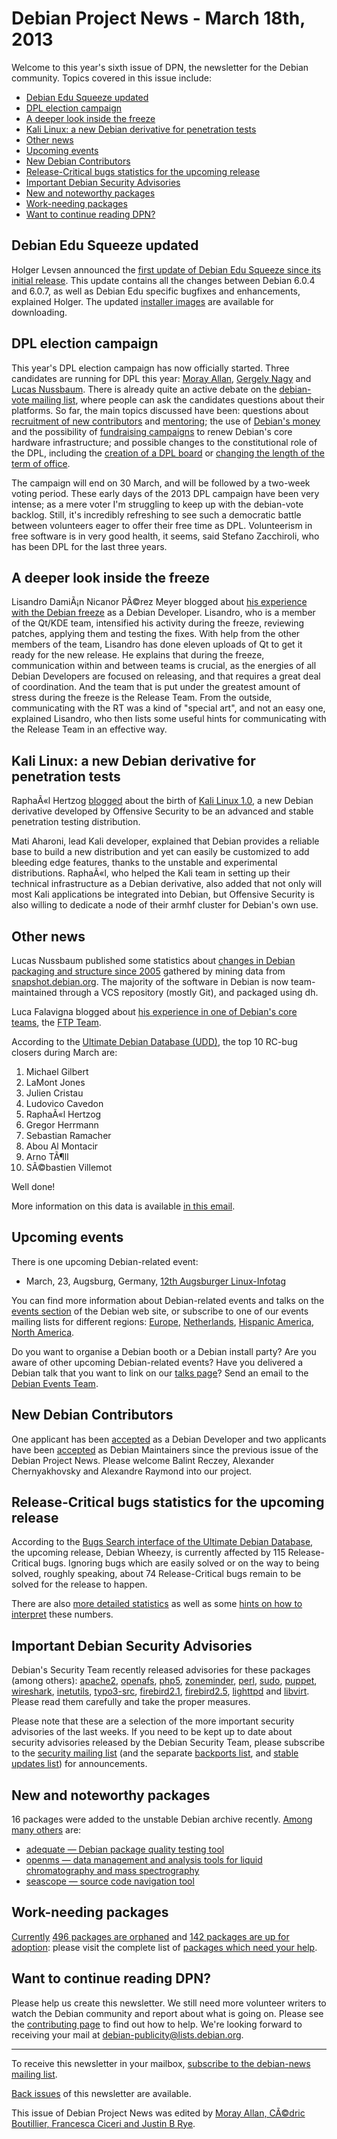 
Debian Project News - March 18th, 2013
======================================


Welcome to this year's sixth issue of DPN, the newsletter for the Debian community. Topics covered in this issue include:


* [Debian Edu Squeeze updated](https://www.debian.org/News/weekly/2013/06/#debianedu)
* [DPL election campaign](https://www.debian.org/News/weekly/2013/06/#dplcampaign)
* [A deeper look inside the freeze](https://www.debian.org/News/weekly/2013/06/#freezeexp)
* [Kali Linux: a new Debian derivative for penetration tests](https://www.debian.org/News/weekly/2013/06/#kali)
* [Other news](https://www.debian.org/News/weekly/2013/06/#other)
* [Upcoming events](https://www.debian.org/News/weekly/2013/06/#events)
* [New Debian Contributors](https://www.debian.org/News/weekly/2013/06/#newcontributors)
* [Release-Critical bugs statistics for the upcoming release](https://www.debian.org/News/weekly/2013/06/#rcstats)
* [Important Debian Security Advisories](https://www.debian.org/News/weekly/2013/06/#dsa)
* [New and noteworthy packages](https://www.debian.org/News/weekly/2013/06/#nnwp)
* [Work-needing packages](https://www.debian.org/News/weekly/2013/06/#wnpp)
* [Want to continue reading DPN?](https://www.debian.org/News/weekly/2013/06/#continuedpn)


Debian Edu Squeeze updated
--------------------------



Holger Levsen announced the
[first
update of Debian Edu Squeeze since its initial release](https://lists.debian.org/debian-edu-announce/2013/03/msg00000.html).
This update contains all the changes between Debian 6.0.4 and 6.0.7, as
well as Debian Edu specific bugfixes and enhancements, explained Holger.
The updated [installer
images](http://ftp.skolelinux.org/skolelinux-cd/) are available for downloading.



DPL election campaign
---------------------



This year's DPL election campaign has now officially started.
Three candidates are running for DPL this year:
[Moray Allan](https://www.debian.org/vote/2013/platforms/moray),
[Gergely Nagy](https://www.debian.org/vote/2013/platforms/algernon) and
[Lucas Nussbaum](https://www.debian.org/vote/2013/platforms/lucas).
There is already quite an active debate on the
[debian-vote mailing list](https://lists.debian.org/debian-vote),
where people can ask the candidates questions about their platforms.
So far, the main topics discussed have been:
questions about
[recruitment
of new contributors](https://lists.debian.org/debian-vote/2013/03/msg00008.html) and
[mentoring](https://lists.debian.org/debian-vote/2013/03/msg00038.html);
the use of [Debian's
money](https://lists.debian.org/debian-vote/2013/03/msg00053.html) and the possibility of
[fundraising
campaigns](https://lists.debian.org/debian-vote/2013/03/msg00044.html) to renew Debian's core hardware infrastructure;
and possible changes to the constitutional role of the DPL, including
the [creation
of a DPL board](https://lists.debian.org/debian-vote/2013/03/msg00045.html) or
[changing the length
of the term of office](https://lists.debian.org/debian-vote/2013/03/msg00045.html).
  

The campaign will end on 30 March, and will be followed by a two-week voting period.
These early days of the 2013 DPL campaign have been very
intense; as a mere voter I'm struggling to keep up with the debian-vote
backlog. Still, it's incredibly refreshing to see such a democratic battle
between volunteers eager to offer their free time as DPL. Volunteerism in free
software is in very good health, it seems, said Stefano Zacchiroli, who has been DPL for
the last three years.



A deeper look inside the freeze
-------------------------------



Lisandro DamiÃ¡n Nicanor PÃ©rez Meyer blogged about [his
experience with the Debian freeze](http://perezmeyer.blogspot.it/2013/03/my-debian-freeze-experience-so-far.html) as a Debian Developer. Lisandro, who is a
member of the Qt/KDE team, intensified his activity during the freeze, reviewing
patches, applying them and testing the fixes. With help from the other members of
the team, Lisandro has done eleven uploads of Qt to get it ready for the new release.
He explains that during the freeze, communication within and between teams is
crucial, as the energies of all Debian Developers are focused on releasing, and
that requires a great deal of coordination. And the team that
is put under the greatest amount of stress during the freeze is the Release
Team. From the outside, communicating with the RT was a kind of "special
art", and not an easy one, explained Lisandro, who then lists some useful
hints for communicating with the Release Team in an effective way.



Kali Linux: a new Debian derivative for penetration tests
---------------------------------------------------------



RaphaÃ«l Hertzog
[blogged](http://raphaelhertzog.com/2013/03/13/kali-linux-1-0-a-new-debian-derivative/)
about the birth of [Kali
Linux 1.0](http://www.kali.org/), a new Debian derivative developed by
Offensive Security to be an advanced and stable penetration testing distribution.
  

Mati Aharoni, lead Kali developer, explained that Debian
provides a reliable base to build a new distribution and yet can
easily be customized to add bleeding edge features, thanks to the
unstable and experimental distributions.
RaphaÃ«l, who helped the Kali team in setting up their technical
infrastructure as a Debian derivative, also added that not
only will most Kali applications be integrated into Debian, but
Offensive Security is also willing to dedicate a node of
their armhf cluster for Debian's own use.



Other news
----------



Lucas Nussbaum published some statistics about
[changes
in Debian packaging and structure since 2005](http://www.lucas-nussbaum.net/blog/?p=751) gathered by
mining data from [snapshot.debian.org](http://snapshot.debian.org/).
The majority of the software in Debian is now team-maintained
through a VCS repository (mostly Git), and packaged using dh.




Luca Falavigna blogged about
[his
experience in one of Debian's core teams](http://dktrkranz.wordpress.com/2013/03/11/on-participation/), the
[FTP Team](https://wiki.debian.org/Teams/FTPMaster).




According to the [Ultimate Debian
Database (UDD)](https://udd.debian.org/), the top 10 RC-bug closers during March are:



1. Michael Gilbert
2. LaMont Jones
3. Julien Cristau
4. Ludovico Cavedon
5. RaphaÃ«l Hertzog
6. Gregor Herrmann
7. Sebastian Ramacher
8. Abou Al Montacir
9. Arno TÃ¶ll
10. SÃ©bastien Villemot



Well done!
  

More information on this data is available
[in this email](https://lists.debian.org/debian-vote/2013/03/msg00024.html).



Upcoming events
---------------



There is one upcoming Debian-related event:



* March, 23, Augsburg, Germany, [12th Augsburger Linux-Infotag](https://www.debian.org/events/2013/0323-luga-lit.html)


You can find more information about Debian-related events and talks on the [events section](https://www.debian.org/events) of the Debian web site, or subscribe to one of our events mailing lists for different regions: [Europe](https://lists.debian.org/debian-events-eu), [Netherlands](https://lists.debian.org/debian-events-nl), [Hispanic America](https://lists.debian.org/debian-events-ha), [North America](https://lists.debian.org/debian-events-na).


Do you want to organise a Debian booth or a Debian install party? Are you aware of other upcoming Debian-related events? Have you delivered a Debian talk that you want to link on our [talks page](https://www.debian.org/events/talks)? Send an email to the [Debian Events Team](mailto:events@debian.org).


New Debian Contributors
-----------------------



One applicant has been [accepted](https://nm.debian.org/public/nmlist#done) as a Debian
Developer and two applicants have been [accepted](https://lists.debian.org/debian-project/2013/03/msg00009.html)
as Debian Maintainers since the previous issue of the Debian Project News.
Please welcome Balint Reczey, Alexander Chernyakhovsky
and Alexandre Raymond into our project.



Release-Critical bugs statistics for the upcoming release
---------------------------------------------------------


According to the [Bugs Search interface of the Ultimate Debian Database](https://udd.debian.org/bugs.cgi), the upcoming release, Debian Wheezy, is currently affected by 115 Release-Critical bugs. Ignoring bugs which are easily solved or on the way to being solved, roughly speaking, about 74 Release-Critical bugs remain to be solved for the release to happen.


There are also [more detailed statistics](http://richardhartmann.de/blog/posts/2013/03/15-Debian_Release_Critical_Bug_report_for_Week_11/) as well as some [hints on how to interpret](https://wiki.debian.org/ProjectNews/RC-Stats) these numbers.


Important Debian Security Advisories
------------------------------------


Debian's Security Team recently released advisories for these packages (among others): [apache2](https://www.debian.org/security/2013/dsa-2637), [openafs](https://www.debian.org/security/2013/dsa-2638), [php5](https://www.debian.org/security/2013/dsa-2639), [zoneminder](https://www.debian.org/security/2013/dsa-2640), [perl](https://www.debian.org/security/2013/dsa-2641), [sudo](https://www.debian.org/security/2013/dsa-2642), [puppet](https://www.debian.org/security/2013/dsa-2643), [wireshark](https://www.debian.org/security/2013/dsa-2644), [inetutils](https://www.debian.org/security/2013/dsa-2645), [typo3-src](https://www.debian.org/security/2013/dsa-2646), [firebird2.1](https://www.debian.org/security/2013/dsa-2647), [firebird2.5](https://www.debian.org/security/2013/dsa-2648), [lighttpd](https://www.debian.org/security/2013/dsa-2649) and [libvirt](https://www.debian.org/security/2013/dsa-2650). Please read them carefully and take the proper measures.


Please note that these are a selection of the more important security advisories of the last weeks. If you need to be kept up to date about security advisories released by the Debian Security Team, please subscribe to the [security mailing list](https://lists.debian.org/debian-security-announce/) (and the separate [backports list](https://lists.debian.org/debian-backports-announce/), and [stable updates list](https://lists.debian.org/debian-stable-announce/)) for announcements.


New and noteworthy packages
---------------------------


16 packages were added to the unstable Debian archive recently. [Among many others](https://packages.debian.org/unstable/main/newpkg) are:


* [adequate — Debian package quality testing tool](https://packages.debian.org/unstable/main/adequate)
* [openms — data management and analysis tools for liquid chromatography and mass spectrography](https://packages.debian.org/unstable/main/openms)
* [seascope — source code navigation tool](https://packages.debian.org/unstable/main/seascope)


Work-needing packages
---------------------


[Currently](https://lists.debian.org/debian-devel/2013/03/msg00261.html) [496 packages are orphaned](https://www.debian.org/devel/wnpp/orphaned) and [142 packages are up for adoption](https://www.debian.org/devel/wnpp/rfa): please visit the complete list of [packages which need your help](https://www.debian.org/devel/wnpp/help_requested).


Want to continue reading DPN?
-----------------------------


Please help us create this newsletter. We still need more volunteer writers to watch the Debian community and report about what is going on. Please see the [contributing page](https://wiki.debian.org/ProjectNews/HowToContribute) to find out how to help. We're looking forward to receiving your mail at [debian-publicity@lists.debian.org](mailto:debian-publicity@lists.debian.org).




---



 To receive this newsletter in your mailbox, [subscribe to the debian-news mailing list](https://lists.debian.org/debian-news/).



[Back issues](https://www.debian.org/News/weekly/) of this newsletter are available.



This issue of Debian Project News was edited by [Moray Allan, CÃ©dric Boutillier, Francesca Ciceri and Justin B Rye](mailto:debian-publicity@lists.debian.org).




